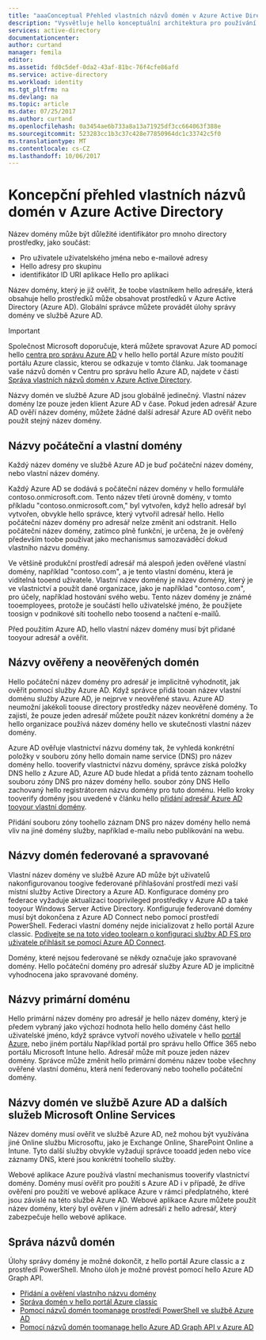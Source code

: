 ```yaml
---
title: "aaaConceptual Přehled vlastních názvů domén v Azure Active Directory | Microsoft Docs"
description: "Vysvětluje hello konceptuální architektura pro používání vlastních názvů domén v Azure Active directory, včetně federace pro jednotné přihlašování"
services: active-directory
documentationcenter: 
author: curtand
manager: femila
editor: 
ms.assetid: fd0c5def-0da2-43af-81bc-76f4cfe86afd
ms.service: active-directory
ms.workload: identity
ms.tgt_pltfrm: na
ms.devlang: na
ms.topic: article
ms.date: 07/25/2017
ms.author: curtand
ms.openlocfilehash: 0a3454ae6b733a8a13a71925df3cc664063f388e
ms.sourcegitcommit: 523283cc1b3c37c428e77850964dc1c33742c5f0
ms.translationtype: MT
ms.contentlocale: cs-CZ
ms.lasthandoff: 10/06/2017
---
```

# <a name="conceptual-overview-of-custom-domain-names-in-azure-active-directory"></a>Koncepční přehled vlastních názvů domén v Azure Active Directory
Název domény může být důležité identifikátor pro mnoho directory prostředky, jako součást:

* Pro uživatele uživatelského jména nebo e-mailové adresy
* Hello adresy pro skupinu
* identifikátor ID URI aplikace Hello pro aplikaci

Název domény, který je již ověřit, že toobe vlastníkem hello adresáře, která obsahuje hello prostředků může obsahovat prostředků v Azure Active Directory (Azure AD). Globální správce můžete provádět úlohy správy domény ve službě Azure AD.

> [!IMPORTANT]
> Společnost Microsoft doporučuje, která můžete spravovat Azure AD pomocí hello [centra pro správu Azure AD](https://aad.portal.azure.com) v hello hello portál Azure místo použití portálu Azure classic, kterou se odkazuje v tomto článku. Jak toomanage vaše názvů domén v Centru pro správu hello Azure AD, najdete v části [Správa vlastních názvů domén v Azure Active Directory](active-directory-domains-manage-azure-portal.md).

Názvy domén ve službě Azure AD jsou globálně jedinečný. Vlastní název domény lze pouze jeden klient Azure AD v čase. Pokud jeden adresář Azure AD ověří název domény, můžete žádné další adresář Azure AD ověřit nebo použít stejný název domény.

## <a name="initial-and-custom-domain-names"></a>Názvy počáteční a vlastní domény
Každý název domény ve službě Azure AD je buď počáteční název domény, nebo vlastní název domény.

Každý Azure AD se dodává s počáteční název domény v hello formuláře contoso.onmicrosoft.com. Tento název třetí úrovně domény, v tomto příkladu "contoso.onmicrosoft.com," byl vytvořen, když hello adresář byl vytvořen, obvykle hello správce, který vytvořil adresář hello. Hello počáteční název domény pro adresář nelze změnit ani odstranit. Hello počáteční název domény, zatímco plně funkční, je určena, že je ověřený především toobe používat jako mechanismus samozaváděcí dokud vlastního názvu domény.

Ve většině produkční prostředí adresář má alespoň jeden ověřené vlastní domény, například "contoso.com", a je tento vlastní doménu, která je viditelná tooend uživatele. Vlastní název domény je název domény, který je ve vlastnictví a použít dané organizace, jako je například "contoso.com", pro účely, například hostování svého webu. Tento název domény je známé tooemployees, protože je součástí hello uživatelské jméno, že použijete toosign v podnikové síti toohello nebo toosend a načtení e-mailů.

Před použitím Azure AD, hello vlastní název domény musí být přidané tooyour adresář a ověřit.

## <a name="verified-and-unverified-domain-names"></a>Názvy ověřeny a neověřených domén
Hello počáteční název domény pro adresář je implicitně vyhodnotit, jak ověřit pomocí služby Azure AD. Když správce přidá tooan název vlastní doménu služby Azure AD, je nejprve v neověřené stavu. Azure AD neumožní jakékoli toouse directory prostředky název neověřené domény. To zajistí, že pouze jeden adresář můžete použít název konkrétní domény a že hello organizace používá název domény hello ve skutečnosti vlastní název domény.

Azure AD ověřuje vlastnictví názvu domény tak, že vyhledá konkrétní položky v souboru zóny hello domain name service (DNS) pro název domény hello. tooverify vlastnictví názvu domény, správce získá položky DNS hello z Azure AD, Azure AD bude hledat a přidá tento záznam toohello souboru zóny DNS pro název domény hello. soubor zóny DNS Hello zachovaný hello registrátorem názvu domény pro tuto doménu. Hello kroky tooverify domény jsou uvedené v článku hello [přidání adresář Azure AD tooyour vlastní domény](active-directory-add-domain.md).

Přidání souboru zóny toohello záznam DNS pro název domény hello nemá vliv na jiné domény služby, například e-mailu nebo publikování na webu.

## <a name="federated-and-managed-domain-names"></a>Názvy domén federované a spravované
Vlastní název domény ve službě Azure AD může být uživatelů nakonfigurovanou toogive federované přihlašování prostředí mezi vaší místní služby Active Directory a Azure AD. Konfigurace domény pro federace vyžaduje aktualizaci tooprivileged prostředky v Azure AD a také tooyour Windows Server Active Directory. Konfiguruje federované domény musí být dokončena z Azure AD Connect nebo pomocí prostředí PowerShell. Federaci vlastní domény nejde inicializovat z hello portál Azure classic. [Podívejte se na toto video toolearn o konfiguraci služby AD FS pro uživatele přihlásit se pomocí Azure AD Connect](http://channel9.msdn.com/Series/Azure-Active-Directory-Videos-Demos/Configuring-AD-FS-for-user-sign-in-with-Azure-AD-Connect).

Domény, které nejsou federované se někdy označuje jako spravované domény. Hello počáteční domény pro adresář služby Azure AD je implicitně vyhodnocena jako spravované domény.

## <a name="primary-domain-names"></a>Názvy primární doménu
Hello primární název domény pro adresář je hello název domény, který je předem vybraný jako výchozí hodnota hello hello domény část hello uživatelské jméno, když správce vytvoří nového uživatele v hello [portál Azure](https://portal.azure.com/), nebo jiném portálu Například portál pro správu hello Office 365 nebo portálu Microsoft Intune hello. Adresář může mít pouze jeden název domény. Správce může změnit hello primární doménu název toobe všechny ověřené vlastní doménu, která není federovaný nebo toohello počáteční domény.

## <a name="domain-names-in-azure-ad-and-other-microsoft-online-services"></a>Názvy domén ve službě Azure AD a dalších služeb Microsoft Online Services
Název domény musí ověřit ve službě Azure AD, než mohou být využívána jiné Online službu Microsoftu, jako je Exchange Online, SharePoint Online a Intune. Tyto další služby obvykle vyžadují správce tooadd jeden nebo více záznamy DNS, které jsou konkrétní toohello služby.

Webové aplikace Azure používá vlastní mechanismus tooverify vlastnictví domény. Domény musí ověřit pro použití s Azure AD i v případě, že dříve ověření pro použití ve webové aplikace Azure v rámci předplatného, které jsou závislé na této službě Azure AD. Webové aplikace Azure můžete použít název domény, který byl ověřen v jiném adresáři z hello adresář, který zabezpečuje hello webové aplikace.

## <a name="managing-domain-names"></a>Správa názvů domén
Úlohy správy domény je možné dokončit, z hello portál Azure classic a z prostředí PowerShell. Mnoho úloh je možné provést pomocí hello Azure AD Graph API.

* [Přidání a ověření vlastního názvu domény](active-directory-add-domain.md)
* [Správa domén v hello portál Azure classic](active-directory-add-manage-domain-names.md)
* [Pomocí názvů domén toomanage prostředí PowerShell ve službě Azure AD](https://msdn.microsoft.com/library/azure/e1ef403f-3347-4409-8f46-d72dafa116e0#BKMK_ManageDomains)
* [Pomocí názvů domén toomanage hello Azure AD Graph API v Azure AD](https://msdn.microsoft.com/Library/Azure/Ad/Graph/api/domains-operations)

